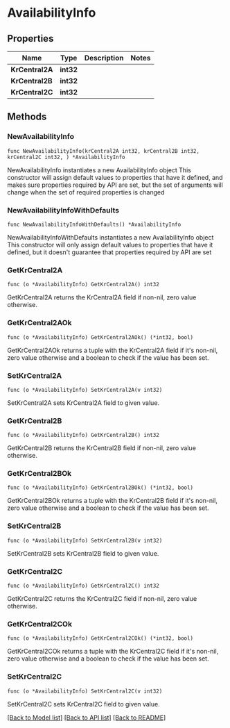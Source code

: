 # AvailabilityInfo

## Properties

Name | Type | Description | Notes
------------ | ------------- | ------------- | -------------
**KrCentral2A** | **int32** |  | 
**KrCentral2B** | **int32** |  | 
**KrCentral2C** | **int32** |  | 

## Methods

### NewAvailabilityInfo

`func NewAvailabilityInfo(krCentral2A int32, krCentral2B int32, krCentral2C int32, ) *AvailabilityInfo`

NewAvailabilityInfo instantiates a new AvailabilityInfo object
This constructor will assign default values to properties that have it defined,
and makes sure properties required by API are set, but the set of arguments
will change when the set of required properties is changed

### NewAvailabilityInfoWithDefaults

`func NewAvailabilityInfoWithDefaults() *AvailabilityInfo`

NewAvailabilityInfoWithDefaults instantiates a new AvailabilityInfo object
This constructor will only assign default values to properties that have it defined,
but it doesn't guarantee that properties required by API are set

### GetKrCentral2A

`func (o *AvailabilityInfo) GetKrCentral2A() int32`

GetKrCentral2A returns the KrCentral2A field if non-nil, zero value otherwise.

### GetKrCentral2AOk

`func (o *AvailabilityInfo) GetKrCentral2AOk() (*int32, bool)`

GetKrCentral2AOk returns a tuple with the KrCentral2A field if it's non-nil, zero value otherwise
and a boolean to check if the value has been set.

### SetKrCentral2A

`func (o *AvailabilityInfo) SetKrCentral2A(v int32)`

SetKrCentral2A sets KrCentral2A field to given value.


### GetKrCentral2B

`func (o *AvailabilityInfo) GetKrCentral2B() int32`

GetKrCentral2B returns the KrCentral2B field if non-nil, zero value otherwise.

### GetKrCentral2BOk

`func (o *AvailabilityInfo) GetKrCentral2BOk() (*int32, bool)`

GetKrCentral2BOk returns a tuple with the KrCentral2B field if it's non-nil, zero value otherwise
and a boolean to check if the value has been set.

### SetKrCentral2B

`func (o *AvailabilityInfo) SetKrCentral2B(v int32)`

SetKrCentral2B sets KrCentral2B field to given value.


### GetKrCentral2C

`func (o *AvailabilityInfo) GetKrCentral2C() int32`

GetKrCentral2C returns the KrCentral2C field if non-nil, zero value otherwise.

### GetKrCentral2COk

`func (o *AvailabilityInfo) GetKrCentral2COk() (*int32, bool)`

GetKrCentral2COk returns a tuple with the KrCentral2C field if it's non-nil, zero value otherwise
and a boolean to check if the value has been set.

### SetKrCentral2C

`func (o *AvailabilityInfo) SetKrCentral2C(v int32)`

SetKrCentral2C sets KrCentral2C field to given value.



[[Back to Model list]](../README.md#documentation-for-models) [[Back to API list]](../README.md#documentation-for-api-endpoints) [[Back to README]](../README.md)


